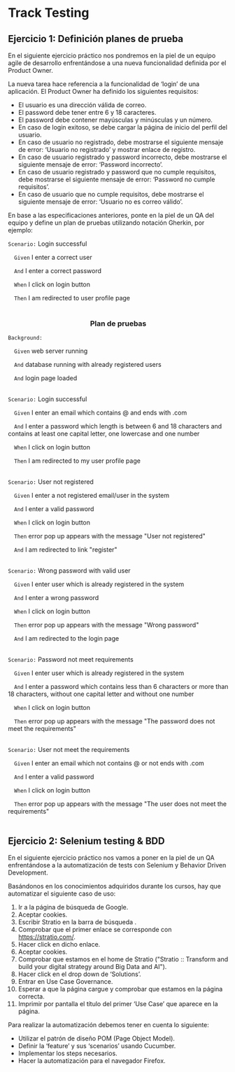# Track Testing

## Ejercicio 1: Definición planes de prueba

En el siguiente ejercicio práctico nos pondremos en la piel de un equipo agile de desarrollo enfrentándose a una nueva
funcionalidad definida por el Product Owner.

La nueva tarea hace referencia a la funcionalidad de ‘login’ de una aplicación. El Product Owner ha definido los
siguientes requisitos:

- El usuario es una dirección válida de correo.
- El password debe tener entre 6 y 18 caracteres.
- El password debe contener mayúsculas y minúsculas y un número.
- En caso de login exitoso, se debe cargar la página de inicio del perfil del usuario.
- En caso de usuario no registrado, debe mostrarse el siguiente mensaje de error: ‘Usuario no registrado’ y mostrar
  enlace de registro.
- En caso de usuario registrado y password incorrecto, debe mostrarse el siguiente mensaje de error: ‘Password
  incorrecto’.
- En caso de usuario registrado y password que no cumple requisitos, debe mostrarse el siguiente mensaje de error:
  ‘Password no cumple requisitos’.
- En caso de usuario que no cumple requisitos, debe mostrarse el siguiente mensaje de error: ‘Usuario no es correo
  válido’.

En base a las especificaciones anteriores, ponte en la piel de un QA del equipo y define un plan de pruebas utilizando
notación Gherkin, por ejemplo:

`Scenario:` Login successful

&emsp;`Given` I enter a correct user

&emsp;`And` I enter a correct password

&emsp;`When` I click on login button

&emsp;`Then` I am redirected to user profile page
<br></br>

### <center>Plan de pruebas

`Background:`

&emsp;`Given` web server running

&emsp;`And` database running with already registered users

&emsp;`And` login page loaded
<br></br>

`Scenario:` Login successful

&emsp;`Given` I enter an email which contains @ and ends with .com


&emsp;`And` I enter a password which length is between 6 and 18 characters and contains at least one capital letter, one
lowercase and one number


&emsp;`When` I click on login button

&emsp;`Then` I am redirected to my user profile page
<br></br>

`Scenario:` User not registered

&emsp;`Given` I enter a not registered email/user in the system

&emsp;`And` I enter a valid password

&emsp;`When` I click on login button

&emsp;`Then` error pop up appears with the message "User not registered"

&emsp;`And` I am redirected to link "register"
<br></br>

`Scenario:` Wrong password with valid user

&emsp;`Given` I enter user which is already registered in the system

&emsp;`And` I enter a wrong password

&emsp;`When` I click on login button

&emsp;`Then` error pop up appears with the message "Wrong password"

&emsp;`And` I am redirected to the login page
<br></br>

`Scenario:` Password not meet requirements

&emsp;`Given` I enter user which is already registered in the system


&emsp;`And` I enter a password which contains less than 6 characters or more than 18 characters, without one capital
letter and without one number


&emsp;`When` I click on login button

&emsp;`Then` error pop up appears with the message "The password does not meet the requirements"
<br></br>

`Scenario:` User not meet the requirements

&emsp;`Given` I enter an email which not contains @ or not ends with .com

&emsp;`And` I enter a valid password

&emsp;`When` I click on login button

&emsp;`Then` error pop up appears with the message "The user does not meet the requirements"
<br></br>

## Ejercicio 2: Selenium testing & BDD

En el siguiente ejercicio práctico nos vamos a poner en la piel de un QA enfrentándose a la automatización de tests con
Selenium y Behavior Driven Development.

Basándonos en los conocimientos adquiridos durante los cursos, hay que automatizar el siguiente caso de uso:

1. Ir a la página de búsqueda de Google.
2. Aceptar cookies.
3. Escribir Stratio en la barra de búsqueda .
4. Comprobar que el primer enlace se corresponde con https://stratio.com/.
5. Hacer click en dicho enlace.
6. Aceptar cookies.
7. Comprobar que estamos en el home de Stratio ("Stratio :: Transform and build your digital strategy around Big Data
   and AI").
8. Hacer click en el drop down de ‘Solutions’.
9. Entrar en Use Case Governance.
10. Esperar a que la página cargue y comprobar que estamos en la página correcta.
11. Imprimir por pantalla el título del primer ‘Use Case’ que aparece en la página.

Para realizar la automatización debemos tener en cuenta lo siguiente:

- Utilizar el patrón de diseño POM (Page Object Model).
- Definir la ‘feature’ y sus ‘scenarios’ usando Cucumber.
- Implementar los steps necesarios.
- Hacer la automatización para el navegador Firefox.
